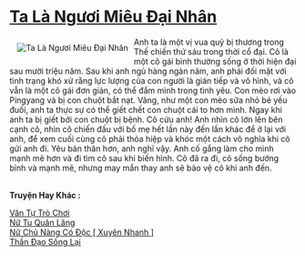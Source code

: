 <a href="https://truyentiki.com/ta-la-nguoi-mieu-dai-nhan.30336/" title="Ta Là Ngươi Miêu Đại Nhân"><h1>Ta Là Ngươi Miêu Đại Nhân</h1></a><div style="display:table"><img align="right" style="float: left; padding: 10px;" src="https://truyentiki.com/a/img/str/src/30336.jpg" alt="Ta Là Ngươi Miêu Đại Nhân">Anh ta là một vị vua quỷ bị thương trong Thế chiến thứ sáu trong thời cổ đại. Cô là một cô gái bình thường sống ở thời hiện đại sau mười triệu năm. Sau khi anh ngủ hàng ngàn năm, anh phải đối mặt với tình trạng khó xử rằng lực lượng của con người là gián tiếp và vô hình, và cô vẫn là một cô gái đơn giản, có thể đắm mình trong tình yêu. Con mèo rơi vào Pingyang và bị con chuột bắt nạt. Vâng, như một con mèo sữa nhỏ bé yếu đuối, anh ta thực sự có thể giết chết con chuột cái to hơn mình. Ngay khi anh ta bị giết bởi con chuột bị bệnh. Cô cứu anh! Anh nhìn cô lớn lên bên cạnh cô, nhìn cô chiến đấu với bố mẹ hết lần này đến lần khác để ở lại với anh, để xem cuối cùng cô phải thỏa hiệp và khóc một cách vô nghĩa khi cô gửi anh đi. Yêu bản thân hơn, anh nghĩ vậy. Anh cố gắng làm cho mình mạnh mẽ hơn và đi tìm cô sau khi biến hình. Cô đã ra đi, cô sống bướng bỉnh và mạnh mẽ, nhưng may mắn thay anh sẽ bảo vệ cô khi anh đến.</div><p><br><b>Truyện Hay Khác :</b></p><a href="https://truyentiki.com/van-tu-tro-choi.30335/" alt="Văn Tự Trò Chơi">Văn Tự Trò Chơi</a><br/><a href="https://github.com/nownovels/truyenhay/tree/master/truyenhay/30682/README.md" alt="Nữ Tu Quân Lăng">Nữ Tu Quân Lăng</a><br/><a href="https://www.wattpad.com/story/228890963-n-ch-nng-c-c-xuyn-nhanh-" alt="Nữ Chủ Nàng Có Độc [ Xuyên Nhanh ]">Nữ Chủ Nàng Có Độc [ Xuyên Nhanh ]</a><br/><a href="https://github.com/nownovels/truyenhay/tree/master/truyenhay/30763/README.md" alt="Thần Đạo Sống Lại">Thần Đạo Sống Lại</a><br/>